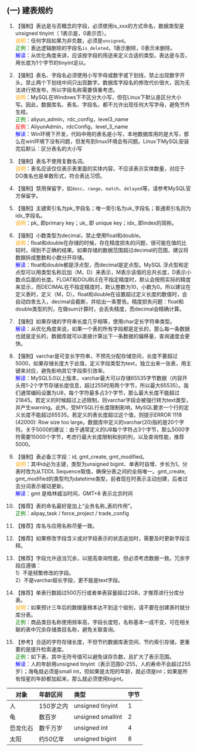 ## (一) 建表规约

1. 【强制】表达是与否概念的字段，必须使用is_xxx的方式命名，数据类型是unsigned tinyint（ 1表示是，0表示否）。 
<br><span style="color:orange">说明</span>：任何字段如果为非负数，必须是`unsigned`。 
<br><span style="color:green">正例</span>：表达逻辑删除的字段名`is_deleted`，1表示删除，0表示未删除。 
<br><span style="color:blue">解读</span>：从优化角度来讲，应该按字段的用途来定义合适的类型。表达是与否，用长度为1个字节的tinyint足以。 

2. 【强制】表名、字段名必须使用小写字母或数字或下划线，禁止出现数字开头，禁止两个下划线中间只出现数字。数据库字段名的修改代价很大，因为无法进行预发布，所以字段名称需要慎重考虑。 
<br><span style="color:orange">说明</span>：MySQL在Windows下不区分大小写，但在Linux下默认是区分大小写。因此，数据库名、表名、字段名，都不允许出现任何大写字母，避免节外生枝。 
<br><span style="color:green">正例</span>：aliyun_admin，rdc_config，level3_name 
<br><span style="color:red">反例</span>：AliyunAdmin，rdcConfig，level_3_name 
<br><span style="color:blue">解读</span>：Win环境下开发，代码中用的表名是小写，本地数据库用的是大写，那么在win环境下没有问题，但发布到linux环境会有问题。Linux下MySQL安装完后默认：区分表名的大小写

3. 【强制】表名不使用复数名词。 
<br><span style="color:orange">说明</span>：表名应该仅仅表示表里面的实体内容，不应该表示实体数量，对应于DO类名也是单数形式，符合表达习惯。 

4. 【强制】禁用保留字，如`desc`、`range`、`match`、`delayed`等，请参考MySQL官方保留字。 

5. 【强制】主键索引名为pk_字段名；唯一索引名为uk_字段名；普通索引名则为idx_字段名。 
<br><span style="color:orange">说明</span>：pk_ 即primary key；uk_ 即 unique key；idx_ 即index的简称。 

6. 【强制】小数类型为decimal，禁止使用float和double。 
<br><span style="color:orange">说明</span>：float和double在存储的时候，存在精度损失的问题，很可能在值的比较时，得到不正确的结果。如果存储的数据范围超过decimal的范围，建议将数据拆成整数和小数分开存储。 
<br><span style="color:blue">解读</span>：float和double都是浮点型，而decimal是定点型。MySQL 浮点型和定点型可以用类型名称后加（M，D）来表示，M表示该值的总共长度，D表示小数点后面的长度。FLOAT和DOUBLE在不指定精度时，默认会按照实际的精度来显示，而DECIMAL在不指定精度时，默认整数为10，小数为0。所以建议在定义表时，定义（M，D）。float和double在设置超过定义长度的数值时，会自动四舍五入，decimal会截断，并给出一条警告。精度损失问题：float和double类型的列，在做sum计算时，会丢失精度，而decimal会精确计算。

7. 【强制】如果存储的字符串长度几乎相等，使用char定长字符串类型。 
<br><span style="color:blue">解读</span>：从优化角度来说，如果一个表的所有字段都是定长的，那么每一条数据也就是定长的，数据库就可以直接计算出下一条数据的偏移量，查询速度会更快。

8. 【强制】varchar是可变长字符串，不预先分配存储空间，长度不要超过5000，如果存储长度大于此值，定义字段类型为text，独立出来一张表，用主键来对应，避免影响其它字段索引效率。 
<br><span style="color:blue">解读</span>：MySQL5.0以上版本，varchar最大可以存储65535字节数据（内容开头用1-2个字节存储长度信息，超过255时用两个字节，所以最大65535）。我们通常编码设置为U8，每个字符最多占3个字节，那么最大长度不能超过21845。若定义的时候超过上述限制，则varchar字段会被强行转为text类型，并产生warning。此外，受MYSQL行长度限制影响，MySQL要求一个行的定义长度不能超过65535。若定义的表长度超过这个值，则提示ERROR 1118 (42000): Row size too large。数据库中定义的varchar(20)指的是20个字符。关于5000的建议：由于通常定义的U8每个字符占3个字节，那么5000字符需要15000个字节，考虑行最大长度限制和别的列，以及查询性能，推荐5000。

9. 【强制】表必备三字段：id, gmt_create, gmt_modified。 
<br><span style="color:orange">说明</span>：其中id必为主键，类型为unsigned bigint、单表时自增、步长为1。分表时改为从TDDL Sequence取值，确保分表之间的全局唯一。gmt_create, gmt_modified的类型均为datetime类型，前者现在时表示主动创建，后者过去分词表示被动更新。 
<br><span style="color:blue">解读</span>：gmt 是格林威治时间，GMT+8 表示北京时间

10. 【推荐】表的命名最好是加上“业务名称_表的作用”。 
<br><span style="color:green">正例</span>：alipay_task / force_project / trade_config 

11. 【推荐】库名与应用名称尽量一致。 

12. 【推荐】如果修改字段含义或对字段表示的状态追加时，需要及时更新字段注释。 

13. 【推荐】字段允许适当冗余，以提高查询性能，但必须考虑数据一致。冗余字段应遵循：  
1）不是频繁修改的字段。  
2）不是varchar超长字段，更不能是text字段。

14. 【推荐】单表行数超过500万行或者单表容量超过2GB，才推荐进行分库分表。 
<br><span style="color:orange">说明</span>：如果预计三年后的数据量根本达不到这个级别，请不要在创建表时就分库分表。 
<br><span style="color:green">正例</span>：商品类目名称使用频率高，字段长度短，名称基本一成不变，可在相关联的表中冗余存储类目名称，避免关联查询。 

15. 【参考】合适的字符存储长度，不但节约数据库表空间、节约索引存储，更重要的是提升检索速度。 
<br><span style="color:green">正例</span>：如下表，其中无符号值可以避免误存负数，且扩大了表示范围。 
<br><span style="color:blue">解读</span>：人的年龄用unsigned tinyint（表示范围0-255，人的寿命不会超过255岁）；海龟就必须是small int，但如果是太阳的年龄，就必须是int；如果是所有恒星的年龄都加起来，那么就必须使用bigint。

| 对象  | 年龄区间 | 类型  | 字节  |
| ------------- |:-------------| :----- |:----- |
| 人 |150岁之内  | unsigned tinyint|1|
| 龟 |数百岁 | unsigned smallint |2|
| 恐龙化石 |数千万岁 | unsigned int |4|
| 太阳 |约50亿年 | unsigned bigint |8|

